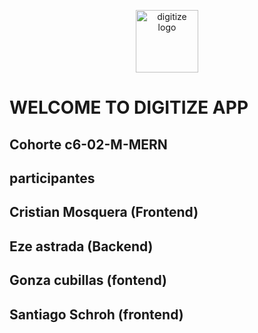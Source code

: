 <div>
<p style = 'text-align:center;'>
<img src="https://i.ibb.co/HBVHnBP/Digitize-LOGO-LARGE-1.png" alt="digitize logo" width="100px">
</p>
</div>

# WELCOME TO DIGITIZE APP

## Cohorte c6-02-M-MERN

## participantes

## Cristian Mosquera (Frontend)

## Eze astrada (Backend)

## Gonza cubillas (fontend)

## Santiago Schroh (frontend)
